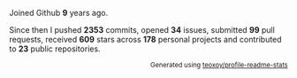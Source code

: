 Joined Github **9** years ago.

Since then I pushed **2353** commits, opened **34** issues, submitted **99** pull requests, received **609** stars across **178** personal projects and contributed to **23** public repositories.

<p align="right"><sub>Generated using <a href="https://github.com/marketplace/actions/profile-readme-stats">teoxoy/profile-readme-stats</a></sub></p>
